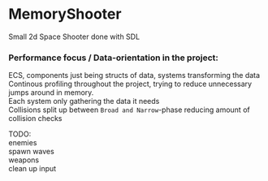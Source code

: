 # MemoryShooter
Small 2d Space Shooter done with SDL 

### Performance focus / Data-orientation in the project:   
ECS, components just being structs of data, systems transforming the data  
Continous profiling throughout the project, trying to reduce unnecessary jumps around in memory.  
Each system only gathering the data it needs  
Collisions split up between `Broad and Narrow`-phase reducing amount of collision checks  



TODO:  
enemies  
spawn waves    
weapons  
clean up input  
